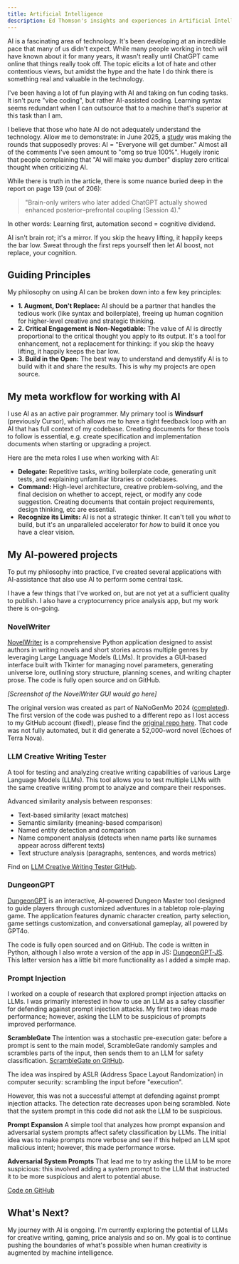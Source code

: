 ```yaml
---
title: Artificial Intelligence
description: Ed Thomson's insights and experiences in Artificial Intelligence
---
```


AI is a fascinating area of technology. It's been developing at an incredible pace that many of us didn't expect. While many people working in tech will have known about it for many years, it wasn't really until ChatGPT came online that things really took off. The topic elicits a lot of hate and other contentious views, but amidst the hype and the hate I do think there is something real and valuable in the technology.

I've been having a lot of fun playing with AI and taking on fun coding tasks. It isn't pure "vibe coding", but rather AI-assisted coding. Learning syntax seems redundant when I can outsource that to a machine that's superior at this task than I am.

I believe that those who hate AI do not adequately understand the technology. Allow me to demonstrate: in June 2025, a [study](https://arxiv.org/abs/2506.08872) was making the rounds that supposedly proves: AI = "Everyone will get dumber." Almost all of the comments I've seen amount to "omg so true 100%". Hugely ironic that people complaining that "AI will make you dumber" display zero critical thought when criticizing AI.

While there is truth in the article, there is some nuance buried deep in the report on page 139 (out of 206):

> "Brain-only writers who later added ChatGPT actually showed enhanced posterior–prefrontal coupling (Session 4)."

In other words: Learning first, automation second = cognitive dividend.

AI isn't brain rot; it's a mirror. If you skip the heavy lifting, it happily keeps the bar low. Sweat through the first reps yourself then let AI boost, not replace, your cognition.

## Guiding Principles
My philosophy on using AI can be broken down into a few key principles:

*   **1. Augment, Don't Replace:** AI should be a partner that handles the tedious work (like syntax and boilerplate), freeing up human cognition for higher-level creative and strategic thinking.
*   **2. Critical Engagement is Non-Negotiable:** The value of AI is directly proportional to the critical thought you apply to its output. It's a tool for enhancement, not a replacement for thinking: if you skip the heavy lifting, it happily keeps the bar low.
*   **3. Build in the Open:** The best way to understand and demystify AI is to build with it and share the results. This is why my projects are open source.

## My meta workflow for working with AI
I use AI as an active pair programmer. My primary tool is **Windsurf** (previously Cursor), which allows me to have a tight feedback loop with an AI that has full context of my codebase. Creating documents for these tools to follow is essential, e.g. create specification and implementation documents when starting or upgrading a project.

Here are the meta roles I use when working with AI:

*   **Delegate:** Repetitive tasks, writing boilerplate code, generating unit tests, and explaining unfamiliar libraries or codebases.
*   **Command:** High-level architecture, creative problem-solving, and the final decision on whether to accept, reject, or modify any code suggestion. Creating documents that contain project requirements, design thinking, etc are essential.
*   **Recognize its Limits:** AI is not a strategic thinker. It can't tell you *what* to build, but it's an unparalleled accelerator for *how* to build it once you have a clear vision.


## My AI-powered projects
To put my philosophy into practice, I've created several applications with AI-assistance that also use AI to perform some central task.

I have a few things that I've worked on, but are not yet at a sufficient quality to publish. I also have a cryptocurrency price analysis app, but my work there is on-going.

### NovelWriter
[NovelWriter](https://github.com/edthomson/NovelWriter) is a comprehensive Python application designed to assist authors in writing novels and short stories across multiple genres by leveraging Large Language Models (LLMs). It provides a GUI-based interface built with Tkinter for managing novel parameters, generating universe lore, outlining story structure, planning scenes, and writing chapter prose. The code is fully open source and on GitHub.

*[Screenshot of the NovelWriter GUI would go here]*

The original version was created as part of NaNoGenMo 2024 ([completed](https://github.com/NaNoGenMo/2024/issues/31)). The first version of the code was pushed to a different repo as I lost access to my GitHub account (fixed!), please find the [original repo here](https://github.com/edthomson/NovelWriter). That code was not fully automated, but it did generate a 52,000-word novel (Echoes of Terra Nova).


### LLM Creative Writing Tester
A tool for testing and analyzing creative writing capabilities of various Large Language Models (LLMs). This tool allows you to test multiple LLMs with the same creative writing prompt to analyze and compare their responses.

Advanced similarity analysis between responses:
* Text-based similarity (exact matches)
* Semantic similarity (meaning-based comparison)
* Named entity detection and comparison
* Name component analysis (detects when name parts like surnames appear across different texts)
* Text structure analysis (paragraphs, sentences, and words metrics)

Find on [LLM Creative Writing Tester GitHub](https://github.com/EdwardAThomson/LLM-Creative-Writing-Analyzer).


### DungeonGPT
[DungeonGPT](https://github.com/EdwardAThomson/DungeonGPT) is an interactive, AI-powered Dungeon Master tool designed to guide players through customized adventures in a tabletop role-playing game. The application features dynamic character creation, party selection, game settings customization, and conversational gameplay, all powered by GPT4o.

The code is fully open sourced and on GitHub. The code is written in Python, although I also wrote a version of the app in JS: [DungeonGPT-JS](https://github.com/EdwardAThomson/DungeonGPT-JS). This latter version has a little bit more functionality as I added a simple map.


### Prompt Injection
I worked on a couple of research that explored prompt injection attacks on LLMs. I was primarily interested in how to use an LLM as a safey classifier for defending against prompt injection attacks. My first two ideas made performance; however, asking the LLM to be suspicious of prompts improved performance.

**ScrambleGate**
The intention was a stochastic pre-execution gate: before a prompt is sent to the main model, ScrambleGate randomly samples and scrambles parts of the input, then sends them to an LLM for safety classification.
[ScrambleGate on GitHub](https://github.com/EdwardAThomson/Scramble-Gate).

The idea was inspired by ASLR (Address Space Layout Randomization) in computer security: scrambling the input before "execution".

However, this was not a successful attempt at defending against prompt injection attacks. The detection rate decreases upon being scrambled. Note that the system prompt in this code did not ask the LLM to be suspicious.

**Prompt Expansion**
A simple tool that analyzes how prompt expansion and adversarial system prompts affect safety classification by LLMs. The initial idea was to make prompts more verbose and see if this helped an LLM spot malicious intent; however, this made performance worse.

**Adversarial System Prompts**
That lead me to try asking the LLM to be more suspicious: this involved adding a system prompt to the LLM that instructed it to be more suspicious and alert to potential abuse.

[Code on GitHub](https://github.com/EdwardAThomson/prompt-injection-testing)


## What's Next?
My journey with AI is ongoing. I'm currently exploring the potential of LLMs for creative writing, gaming, price analysis and so on. My goal is to continue pushing the boundaries of what's possible when human creativity is augmented by machine intelligence.


